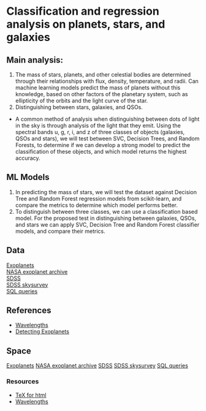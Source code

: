 # Classification and regression analysis on planets, stars, and galaxies
## Main analysis:
1. The mass of stars, planets, and other celestial bodies are determined through their relationships with flux, density, temperature, and radii. Can machine learning models predict the mass of planets without this knowledge, based on other factors of the planetary system, such as ellipticity of the orbits and the light curve of the star. 
2. Distinguishing between stars, galaxies, and QSOs.
- A common method of analysis when distinguishing between dots of light in the sky is through analysis of the light that they emit. Using the spectral bands u, g, r, i, and z of three classes of objects (galaxies, QSOs and stars), we will test between SVC, Decision Trees, and Random Forests, to determine if we can develop a strong model to predict the classification of these objects, and which model returns the highest accuracy.

## ML Models
1. In predicting the mass of stars, we will test the dataset against Decision Tree and Random Forest regression models from scikit-learn, and compare the metrics to determine which model performs better.
2. To distinguish between three classes, we can use a classification based model. For the proposed test in distinguishing between galaxies, QSOs, and stars we can apply SVC, Decision Tree and Random Forest classifier models, and compare their metrics. 

## Data
[Exoplanets](https://exoplanet.eu/catalog/)\
[NASA exoplanet archive](https://exoplanetarchive.ipac.caltech.edu/docs/TAP/usingTAP.html)\
[SDSS](https://dr18.sdss.org/)\
[SDSS skysurvey](https://skyserver.sdss.org/dr9/en/help/browser/browser.asp)\
[SQL queries](https://skyserver.sdss.org/dr9/en/tools/search/sql.asp)

## References
- [Wavelengths](https://voyages.sdss.org/preflight/light/filters/)
- [Detecting Exoplanets](http://www.astro.gsu.edu/lab/Supplemental_labs/supplemental_labs_files/exoplanets/Exoplanet_writeup.pdf)

## Space
[Exoplanets](https://exoplanet.eu/catalog/)
[NASA exoplanet archive](https://exoplanetarchive.ipac.caltech.edu/docs/TAP/usingTAP.html)
[SDSS](https://dr18.sdss.org/)
[SDSS skysurvey](https://skyserver.sdss.org/dr9/en/help/browser/browser.asp)
[SQL queries](https://skyserver.sdss.org/dr9/en/tools/search/sql.asp)

### Resources
- [TeX for html](https://www.maths.nottingham.ac.uk/plp/pmadw/lm.html)
- [Wavelengths](https://voyages.sdss.org/preflight/light/filters/)
